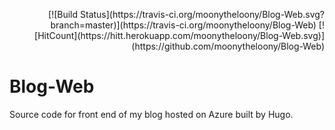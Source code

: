 <p style="text-align: right;">[![Build Status](https://travis-ci.org/moonytheloony/Blog-Web.svg?branch=master)](https://travis-ci.org/moonytheloony/Blog-Web)
[![HitCount](https://hitt.herokuapp.com/moonytheloony/Blog-Web.svg)](https://github.com/moonytheloony/Blog-Web)</p>

# Blog-Web

Source code for front end of my blog hosted on Azure built by Hugo.
